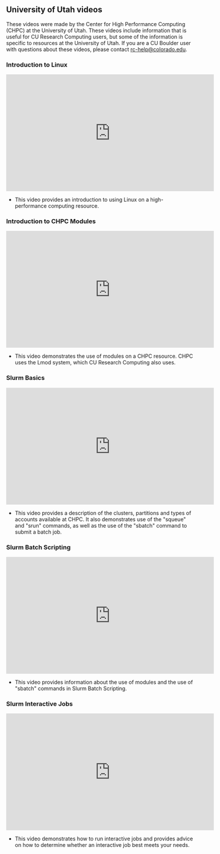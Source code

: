 ## University of Utah videos

These videos were made by the Center for High Performance Computing
(CHPC) at the University of Utah. These videos include information
that is useful for CU Research Computing users, but some of the
information is specific to resources at the University of Utah. If you
are a CU Boulder user with questions about these videos, please
contact rc-help@colorado.edu.

### Introduction to Linux

<iframe width="560" height="315" src="https://www.youtube.com/embed/0EYrzOKtuBg" frameborder="0" allow="autoplay; encrypted-media" allowfullscreen></iframe>

- This video provides an introduction to using Linux on a
  high-performance computing resource.

### Introduction to CHPC Modules

<iframe width="560" height="315" src="https://www.youtube.com/embed/Cu6C5lNLDAY" frameborder="0" allow="autoplay; encrypted-media" allowfullscreen></iframe>

- This video demonstrates the use of modules on a CHPC resource. CHPC
  uses the Lmod system, which CU Research Computing also uses.

### Slurm Basics

<iframe width="560" height="315" src="https://www.youtube.com/embed/49DzPT9HFJM" frameborder="0" allow="autoplay; encrypted-media" allowfullscreen></iframe>

- This video provides a description of the clusters, partitions and
  types of accounts available at CHPC. It also demonstrates use of the
  "squeue" and "srun" commands, as well as the use of the "sbatch"
  command to submit a batch job.

### Slurm Batch Scripting

<iframe width="560" height="315" src="https://www.youtube.com/embed/LRJMQO7Ercw" frameborder="0" allow="autoplay; encrypted-media" allowfullscreen></iframe>

- This video provides information about the use of modules and the use
  of "sbatch" commands in Slurm Batch Scripting.

### Slurm Interactive Jobs

<iframe width="560" height="315" src="https://www.youtube.com/embed/U2Bpg4sZ8Xg" frameborder="0" allow="autoplay; encrypted-media" allowfullscreen></iframe>

- This video demonstrates how to run interactive jobs and provides
  advice on how to determine whether an interactive job best meets
  your needs.
